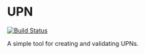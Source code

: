 UPN
=====================

[![Build Status](https://img.shields.io/travis/HegartyMaths/upn.svg?branch=master&style=flat-square)](https://travis-ci.org/HegartyMaths/upn)

A simple tool for creating and validating UPNs.
